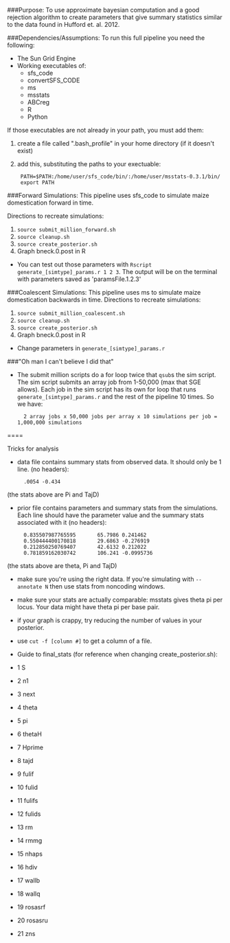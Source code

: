 ###Purpose: 
To use approximate bayesian computation and a good rejection algorithm to create parameters that give summary statistics similar to the data found in Hufford et. al. 2012.

###Dependencies/Assumptions:
To run this full pipeline you need the following:

- The Sun Grid Engine
- Working executables of:
	- sfs_code
	- convertSFS_CODE
	- ms
	- msstats
	- ABCreg
	- R 
	- Python

If those executables are not already in your path, you must add them:

1. create a file called ".bash_profile" in your home directory (if it doesn't exist)

2. add this, substituting the paths to your exectuable:

		PATH=$PATH:/home/user/sfs_code/bin/:/home/user/msstats-0.3.1/bin/
		export PATH

###Forward Simulations:
This pipeline uses sfs_code to simulate maize domestication forward in time.

Directions to recreate simulations:

1. `source submit_million_forward.sh`
2. `source cleanup.sh`
3. `source create_posterior.sh`
4. 	Graph bneck.0.post in R
	
- You can test out those parameters with `Rscript generate_[simtype]_params.r 1 2 3`. The output will be on the terminal with parameters saved as 'paramsFile.1.2.3'

###Coalescent Simulations:
This pipeline uses ms to simulate maize domestication backwards in time.
Directions to recreate simulations:

1. `source submit_million_coalescent.sh`
2. `source cleanup.sh`
3. `source create_posterior.sh`
4. Graph bneck.0.post in R  

- Change parameters in `generate_[simtype]_params.r`


###"Oh man I can't believe I did that"

- The submit million scripts do a for loop twice that `qsub`s the sim script. The sim script submits an array job from 1-50,000 (max that SGE allows). Each job in the sim script has its own for loop that runs `generate_[simtype]_params.r` and the rest of the pipeline 10 times. So we have:
 	 		
 	 	2 array jobs x 50,000 jobs per array x 10 simulations per job = 1,000,000 simulations

====

Tricks for analysis

- data file contains summary stats from observed data. It should only be 1 line. (no headers):
	
		.0054 -0.434
(the stats above are Pi and TajD)

- prior file contains parameters and summary stats from the simulations. Each line should have the parameter value and the summary stats associated with it (no headers):

		0.835507987765595       65.7986 0.241462
		0.550444400170818       29.6863 -0.276919
		0.212850250769407       42.6132 0.212022
		0.781859162030742       106.241 -0.0995736
(the stats above are theta, Pi and TajD)

- make sure you're using the right data. If you're simulating with `--annotate N` then use stats from noncoding windows.
- make sure your stats are actually comparable: msstats gives theta pi per locus. Your data might have theta pi per base pair. 
- if your graph is crappy, try reducing the number of values in your posterior. 
- use `cut -f [column #]` to get a column of a file.

- Guide to final_stats (for reference when changing create_posterior.sh):
- 1 S
- 2 n1
- 3 next
- 4 theta
- 5 pi
- 6 thetaH
- 7 Hprime
- 8 tajd
- 9 fulif
- 10 fulid
- 11 fulifs
- 12 fulids
- 13 rm
- 14 rmmg
- 15 nhaps
- 16 hdiv
- 17 wallb
- 18 wallq
- 19 rosasrf
- 20 rosasru
- 21 zns
